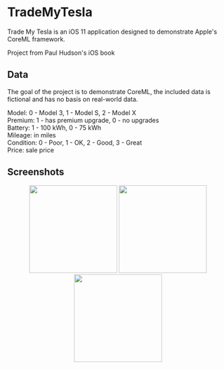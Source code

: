 # TradeMyTesla

Trade My Tesla is an iOS 11 application designed to demonstrate Apple's CoreML framework.

Project from Paul Hudson's iOS book

## Data

The goal of the project is to demonstrate CoreML, the included data is fictional and has no basis on real-world data.

Model: 0 - Model 3, 1 - Model S, 2 - Model X<br>
Premium: 1 - has premium upgrade, 0 - no upgrades<br>
Battery: 1 - 100 kWh, 0 - 75 kWh<br>
Mileage: in miles<br>
Condition: 0 - Poor, 1 - OK, 2 - Good, 3 - Great<br>
Price: sale price

## Screenshots
<p align="center"><img src="https://i.imgur.com/iLRce8x.png" width="200"> <img src="https://i.imgur.com/N14TOIr.png" width="200"> <img src="https://i.imgur.com/e8gCeyv.png" width="200"></p>
